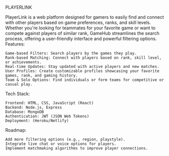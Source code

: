 PLAYERLINK

PlayerLink is a web platform designed for gamers to easily find and connect with other players based on game preferences, ranks, and skill levels. Whether you're looking for teammates for your favorite game or want to compete against players of similar rank, GameHub streamlines the search process, offering a user-friendly interface and powerful filtering options.
Features:

    Game-based Filters: Search players by the games they play.
    Rank-based Matching: Connect with players based on rank, skill level, or achievements.
    Real-time Updates: Stay updated with active players and new matches.
    User Profiles: Create customizable profiles showcasing your favorite games, rank, and gaming history.
    Team & Solo Options: Find individuals or form teams for competitive or casual play.

Tech Stack:

    Frontend: HTML, CSS, JavaScript (React)
    Backend: Node.js, Express
    Database: MongoDB
    Authentication: JWT (JSON Web Tokens)
    Deployment: (Heroku/Netlify)

Roadmap:

    Add more filtering options (e.g., region, playstyle).
    Integrate live chat or voice options for players.
    Implement matchmaking algorithms to improve player connections.
